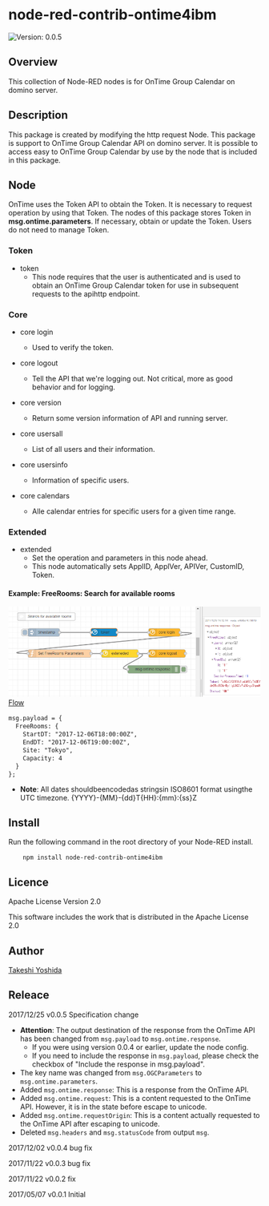 # node-red-contrib-ontime4ibm

![Version: 0.0.5](https://img.shields.io/badge/Version-0.0.5-green.svg)


## Overview

This collection of Node-RED nodes is for OnTime Group Calendar on domino server.

## Description

This package is created by modifying the http request Node.
This package is support to OnTime Group Calendar API on domino server.
It is possible to access easy to OnTime Group Calendar by use by the node that is included in this package.


## Node

OnTime uses the Token API to obtain the Token.
It is necessary to request operation by using that Token.
The nodes of this package stores Token in **msg.ontime.parameters**.
If necessary, obtain or update the Token.
Users do not need to manage Token.


### Token

- token
  - This node requires that the user is authenticated and is used to obtain an OnTime Group Calendar token for use in subsequent requests to the apihttp endpoint.


### Core

- core login
  - Used to verify the token.

- core logout
  - Tell the API that we're logging out. Not critical, more as good behavior and for logging.

- core version
  - Return some version information of API and running server.

- core usersall
  - List of all users and their information.

- core usersinfo
  - Information of specific users.

- core calendars
  - Alle calendar entries for specific users for a given time range.


### Extended

- extended
  - Set the operation and parameters in this node ahead.
  - This node automatically sets ApplID, ApplVer, APIVer, CustomID, Token.

#### Example: FreeRooms: Search for available rooms

![Screenshot](https://github.com/chemp7/node-red-contrib-ontime4ibm/blob/master/example/example01_node-red_flow.PNG)
[Flow](https://github.com/chemp7/node-red-contrib-ontime4ibm/blob/master/example/example01_image.json)

    msg.payload = {
      FreeRooms: {
        StartDT: "2017-12-06T18:00:00Z", 
        EndDT: "2017-12-06T19:00:00Z", 
        Site: "Tokyo", 
        Capacity: 4
      }
    };

- **Note**: All dates shouldbeencodedas stringsin ISO8601 format usingthe UTC timezone. {YYYY}-{MM}-{dd}T{HH}:{mm}:{ss}Z


## Install

Run the following command in the root directory of your Node-RED install.

        npm install node-red-contrib-ontime4ibm


## Licence

Apache License Version 2.0

This software includes the work that is distributed in the Apache License 2.0


## Author

[Takeshi Yoshida](https://github.com/chemp7)


## Releace

2017/12/25 v0.0.5 Specification change
- **Attention**: The output destination of the response from the OnTime API has been changed from `msg.payload` to `msg.ontime.response`.
  - If you were using version 0.0.4 or earlier, update the node config.
  - If you need to include the response in `msg.payload`, please check the checkbox of "Include the response in msg.payload".
- The key name was changed from `msg.OGCParameters` to `msg.ontime.parameters`.
- Added `msg.ontime.response`: This is a response from the OnTime API.
- Added `msg.ontime.request`: This is a content requested to the OnTime API. However, it is in the state before escape to unicode.
- Added `msg.ontime.requestOrigin`: This is a content actually requested to the OnTime API after escaping to unicode.
- Deleted `msg.headers` and `msg.statusCode` from output `msg`.

2017/12/02 v0.0.4 bug fix

2017/11/22 v0.0.3 bug fix

2017/11/22 v0.0.2 fix

2017/05/07 v0.0.1 Initial
